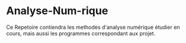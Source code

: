 # Analyse-Num-rique
Ce Repetoire contiendra les methodes d'analyse numérique étudier en cours, mais aussi les 
programmes correspondant aux projet.
